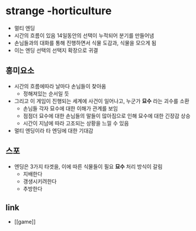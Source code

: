 # strange -horticulture

- 멀티 엔딩
- 시간의 흐름이 있음 14일동안의 선택이 누적되어 분기를 만들어냄
- 손님들과의 대화를 통해 진행하면서 식물 도감과, 식물을 모으게 됨
- 이는 엔딩 선택의 선택지 확장으로 귀결

## 흥미요소
- 시간의 흐름에따라 날마다 손님들이 찾아옴
  - 정해져있는 순서일 듯
- 그리고 이 게임이 진행되는 세계에 사건이 일어나고, 누군가 **묘수** 라는 괴수를 소환
  - 손님들 각자 묘수에 대한 이해가 관계를 보임
  - 점점더 묘수에 대한 손님들의 말들이 많아짐으로 인해 묘수에 대한 긴장감 상승
  - 시간이 지남에 따라 고조되는 상황을 느낄 수 있음
- 멀티 엔딩이라 타 엔딩에 대한 기대감

## 스포
- 엔딩은 3가지 타겟을, 이에 따른 식물들이 필요 **묘수** 처리 방식이 갈림
  - 지배한다
  - 갱생시키려한다
  - 추방한다

## link
- [[game]]
